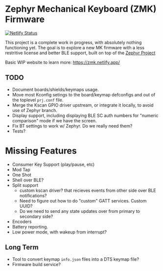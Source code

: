 # Zephyr Mechanical Keyboard (ZMK) Firmware

[![Netlify Status](https://api.netlify.com/api/v1/badges/942d61a9-87c0-4c23-9b51-f5ed0bce495d/deploy-status)](https://app.netlify.com/sites/zmk/deploys)

This project is a complete work in progress, with absolutely nothing functioning yet. The goal is to explore a new MK firmware
with a less restritive license and better BLE support, built on top of the [Zephyr Project](https://www.zephyrproject.org/)

Basic WIP website to learn more: https://zmk.netlify.app/

## TODO

- Document boards/shields/keymaps usage.
- Move most Kconfig setings to the board/keymap defconfigs and out of the toplevel `prj.conf` file.
- Merge the Kscan GPIO driver upstream, or integrate it locally, to avoid use of Zephyr branch.
- Display support, including displaying BLE SC auth numbers for "numeric comparison" mode if we have the screen.
- Fix BT settings to work w/ Zephyr. Do we really need them?
- Tests?

# Missing Features

- Consumer Key Support (play/pause, etc)
- Mod Tap
- One Shot
- Shell over BLE?
- Split support
  - custom kscan driver? that recieves events from other side over BLE notifications?
  - Need to figure out how to do "custom" GATT services. Custom UUID?
  - Do we need to send any state updates over from primary to secondary side?
- Encoders
- Battery reporting.
- Low power mode, with wakeup from interrupt?

## Long Term

- Tool to convert keymap `info.json` files into a DTS keymap file?
- Firmware build service?
